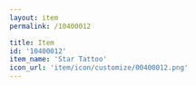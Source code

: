 ```yaml
---
layout: item
permalink: /10400012

title: Item
id: '10400012'
item_name: 'Star Tattoo'
icon_url: 'item/icon/customize/00400012.png'
---
```

